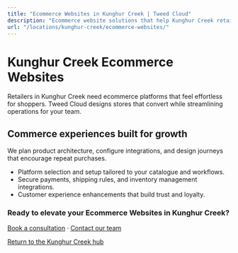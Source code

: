 ```yaml
---
title: "Ecommerce Websites in Kunghur Creek | Tweed Cloud"
description: "Ecommerce website solutions that help Kunghur Creek retailers sell with confidence."
url: "/locations/kunghur-creek/ecommerce-websites/"
---
```


# Kunghur Creek Ecommerce Websites

Retailers in Kunghur Creek need ecommerce platforms that feel effortless for shoppers. Tweed Cloud designs stores that convert while streamlining operations for your team.

## Commerce experiences built for growth

We plan product architecture, configure integrations, and design journeys that encourage repeat purchases.

- Platform selection and setup tailored to your catalogue and workflows.
- Secure payments, shipping rules, and inventory management integrations.
- Customer experience enhancements that build trust and loyalty.

### Ready to elevate your Ecommerce Websites in Kunghur Creek?

[Book a consultation](/consultation/) · [Contact our team](/contact/)

[Return to the Kunghur Creek hub](/locations/kunghur-creek/)

